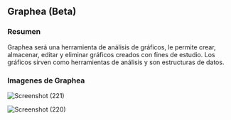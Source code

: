 ## **Graphea (Beta)**

### **Resumen**

Graphea será una herramienta de análisis de gráficos, le permite crear, almacenar, editar y eliminar gráficos creados con fines de estudio. Los gráficos sirven como herramientas de análisis y son estructuras de datos.

### **Imagenes de Graphea**

![Screenshot (221)](https://user-images.githubusercontent.com/115047831/215877492-fb66fbca-f0b6-4e4d-a1a8-7a263b3a895a.png)

![Screenshot (220)](https://user-images.githubusercontent.com/115047831/215877588-b01d0903-fdfd-459f-bace-506204c72921.png)
